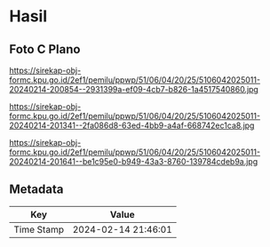 # Hasil

## Foto C Plano

https://sirekap-obj-formc.kpu.go.id/2ef1/pemilu/ppwp/51/06/04/20/25/5106042025011-20240214-200854--2931399a-ef09-4cb7-b826-1a4517540860.jpg

https://sirekap-obj-formc.kpu.go.id/2ef1/pemilu/ppwp/51/06/04/20/25/5106042025011-20240214-201341--2fa086d8-63ed-4bb9-a4af-668742ec1ca8.jpg

https://sirekap-obj-formc.kpu.go.id/2ef1/pemilu/ppwp/51/06/04/20/25/5106042025011-20240214-201641--be1c95e0-b949-43a3-8760-139784cdeb9a.jpg


## Metadata

| Key        | Value               |
| ---------- | ------------------- |
| Time Stamp | 2024-02-14 21:46:01 |



